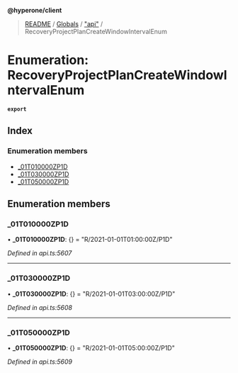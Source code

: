 **@hyperone/client**

> [README](../README.md) / [Globals](../globals.md) / ["api"](../modules/_api_.md) / RecoveryProjectPlanCreateWindowIntervalEnum

# Enumeration: RecoveryProjectPlanCreateWindowIntervalEnum

**`export`** 

## Index

### Enumeration members

* [\_01T010000ZP1D](_api_.recoveryprojectplancreatewindowintervalenum.md#_01t010000zp1d)
* [\_01T030000ZP1D](_api_.recoveryprojectplancreatewindowintervalenum.md#_01t030000zp1d)
* [\_01T050000ZP1D](_api_.recoveryprojectplancreatewindowintervalenum.md#_01t050000zp1d)

## Enumeration members

### \_01T010000ZP1D

•  **\_01T010000ZP1D**: {} = "R/2021-01-01T01:00:00Z/P1D"

*Defined in api.ts:5607*

___

### \_01T030000ZP1D

•  **\_01T030000ZP1D**: {} = "R/2021-01-01T03:00:00Z/P1D"

*Defined in api.ts:5608*

___

### \_01T050000ZP1D

•  **\_01T050000ZP1D**: {} = "R/2021-01-01T05:00:00Z/P1D"

*Defined in api.ts:5609*
